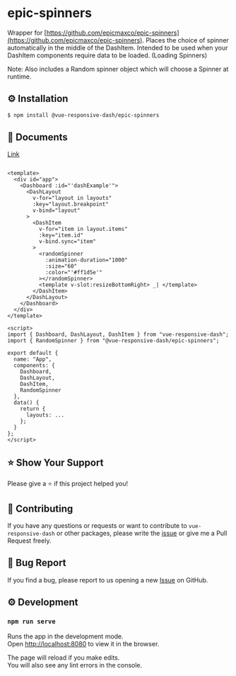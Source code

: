 # epic-spinners

Wrapper for [https://github.com/epicmaxco/epic-spinners](https://github.com/epicmaxco/epic-spinners).
Places the choice of spinner automatically in the middle of the DashItem.
Intended to be used when your DashItem components require data to be loaded. (Loading Spinners)

Note: Also includes a Random spinner object which will choose a Spinner at runtime.

## ⚙️ Installation
```sh
$ npm install @vue-responsive-dash/epic-spinners
```

## 📄 Documents
[Link](https://vue-responsive-dash.netlify.com/)

```vue

<template>
  <div id="app">
    <Dashboard :id="'dashExample'">
      <DashLayout
        v-for="layout in layouts"
        :key="layout.breakpoint"
        v-bind="layout"
      >
        <DashItem
          v-for="item in layout.items"
          :key="item.id"
          v-bind.sync="item"
        >
          <randomSpinner
            :animation-duration="1000"
            :size="60"
            :color="'#ff1d5e'"
          ></randomSpinner>
          <template v-slot:resizeBottomRight> _| </template>
        </DashItem>
      </DashLayout>
    </Dashboard>
  </div>
</template>

<script>
import { Dashboard, DashLayout, DashItem } from "vue-responsive-dash";
import { RandomSpinner } from "@vue-responsive-dash/epic-spinners";

export default {
  name: "App",
  components: {
    Dashboard,
    DashLayout,
    DashItem,
    RandomSpinner
  },
  data() {
    return {
      layouts: ...
    };
  }
};
</script>

```

## ⭐️ Show Your Support
Please give a ⭐️ if this project helped you!


## 👏 Contributing

If you have any questions or requests or want to contribute to `vue-responsive-dash` or other packages, please write the [issue](https://github.com/bensladden/vue-responsive-dash/issues) or give me a Pull Request freely.

## 🐞 Bug Report

If you find a bug, please report to us opening a new [Issue](https://github.com/bensladden/vue-responsive-dash/issues) on GitHub.

## ⚙️ Development
### `npm run serve`

Runs the app in the development mode.<br>
Open [http://localhost:8080](http://localhost:8080) to view it in the browser.

The page will reload if you make edits.<br>
You will also see any lint errors in the console.
